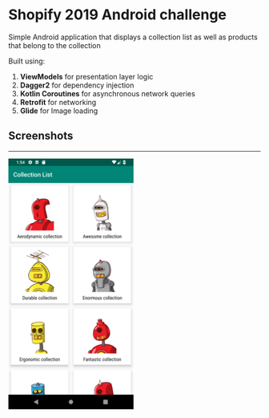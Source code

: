 # Shopify 2019 Android challenge

Simple Android application that displays a collection list as well as products that belong to the collection

Built using:
1. **ViewModels** for presentation layer logic
2. **Dagger2** for dependency injection
3. **Kotlin Coroutines** for asynchronous network queries
4. **Retrofit** for networking
5. **Glide** for Image loading


## Screenshots
-----------------------
<img src="Screenshots/Collection%20List%20Screen.png" height="500" >
<img src="Screenshots/Collection%20Details%20Screen.png" height="500 >

